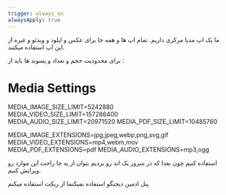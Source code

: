 ```yaml
---
trigger: always_on
alwaysApply: true
---
```


ما یک اپ مدیا مرکزی داریم.
تمام اپ ها و همه جا برای عکس و اپلود و ویدئو و غیره از این اپ استفاده میکنند.

برای محدودیت حجم و تعداد و پسوند ها باید از :

# Media Settings
MEDIA_IMAGE_SIZE_LIMIT=5242880
MEDIA_VIDEO_SIZE_LIMIT=157286400
MEDIA_AUDIO_SIZE_LIMIT=20971520
MEDIA_PDF_SIZE_LIMIT=10485760

MEDIA_IMAGE_EXTENSIONS=jpg,jpeg,webp,png,svg,gif
MEDIA_VIDEO_EXTENSIONS=mp4,webm,mov
MEDIA_PDF_EXTENSIONS=pdf
MEDIA_AUDIO_EXTENSIONS=mp3,ogg

استفاده کنیم چون بعدا که در سرور بک اند رو بردیم بتوان از یه جا راحت این موارد رو ویرایش کنیم.

پنل ادمین دیجنگو استفاده نمیکنما از ریکت استفاده میکنم